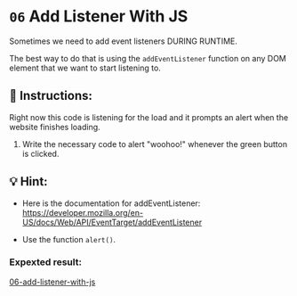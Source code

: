 # `06` Add Listener With JS

Sometimes we need to add event listeners DURING RUNTIME.

The best way to do that is using the `addEventListener` function on any DOM element that we want to start listening to.

## 📝 Instructions:

Right now this code is listening for the load and it prompts an alert when the website finishes loading. 

1. Write the necessary code to alert "woohoo!" whenever the green button is clicked.

## 💡 Hint:

- Here is the documentation for addEventListener: https://developer.mozilla.org/en-US/docs/Web/API/EventTarget/addEventListener

- Use the function `alert()`.

### Expexted result:

[06-add-listener-with-js](https://github.com/4GeeksAcademy/javascript-events-tutorial-exercises/blob/master/.breathecode/assets/a1mgdPD.gif?raw=true)
